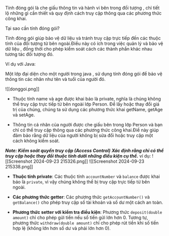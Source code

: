 Tính đóng gói là che giấu thông tin và hành vi bên trong đối tượng , chỉ tiết lộ những gì cần thiết và quy định cách truy cập thông qua các phương thức công khai. 

Tại sao cần tính đóng gói?

Tính đóng gói giúp bảo vệ dữ liệu và tránh truy cập trực tiếp đến các thuộc tính của đối tượng từ bên ngoài.Điều này có ích trong việc quản lý và bảo vệ dữ liệu , đồng thời cho phép kiểm soát cách các thành phần khác nhau tương tác đối tượng đó.

Ví dụ với Java:

Một lớp đại diện cho một người trong java , sử dụng tính đóng gói để bảo vệ thông tin các nhân như tên và tuổi của người đó.


![[donggoi.png]]

- Thuộc tính name và age được khai báo là private, nghĩa là chúng không thể truy cập trực tiếp từ bên ngoài lớp Person. Để lấy hoặc thay đổi giá trị của chúng, chúng ta sử dụng các phương thức khai getName, getAge và setAge.

- Thông tin cá nhân của người được che giấu bên trong lớp Person và bạn chỉ có thể truy cập thông qua các phương thức công khai.Điề này giúp đảm bảo rằng dữ liệu của người không bị sửa đổi hoặc truy cập một cách không kiểm soát.


***Note:  Kiểm soát quyền truy cập (Access Control)***
***Xác định rằng chỉ có thể truy cập hoặc thay đổi thuộc tính dưới những điều kiện cụ thể.***
 ví dụ: 
 ![[Screenshot 2024-09-23 215326.png]]   ![[Screenshot 2024-09-23 215338.png]]   
 - **Thuộc tính private**: Các thuộc tính `accountNumber` và `balance` được khai báo là `private`, vì vậy chúng không thể bị truy cập trực tiếp từ bên ngoài.
    
- **Các phương thức getter**: Các phương thức `getAccountNumber()` và `getBalance()` cho phép truy cập số tài khoản và số dư một cách an toàn.
    
- **Phương thức setter với kiểm tra điều kiện**: Phương thức `deposit(double amount)` chỉ cho phép gửi tiền nếu số tiền gửi lớn hơn 0. Tương tự, phương thức `withdraw(double amount)` chỉ cho phép rút tiền khi số tiền hợp lệ (không lớn hơn số dư và phải lớn hơn 0).

